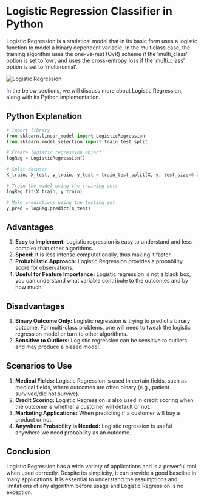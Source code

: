 # Logistic Regression Classifier in Python

Logistic Regression is a statistical model that in its basic form uses a logistic function to model a binary dependent variable. In the multiclass case, the training algorithm uses the one-vs-rest (OvR) scheme if the ‘multi_class’ option is set to ‘ovr’, and uses the cross-entropy loss if the ‘multi_class’ option is set to ‘multinomial’.

![Logistic Regression](https://miro.medium.com/max/724/1*UgYbimgPXf6XXxMy2yqRLw.png)

In the below sections, we will discuss more about Logistic Regression, along with its Python implementation.

## Python Explanation

```python
# Import library
from sklearn.linear_model import LogisticRegression
from sklearn.model_selection import train_test_split

# Create logistic regression object
logReg = LogisticRegression()

# Split dataset
X_train, X_test, y_train, y_test = train_test_split(X, y, test_size=0.2, random_state=42)

# Train the model using the training sets
logReg.fit(X_train, y_train)

# Make predictions using the testing set
y_pred = logReg.predict(X_test)
```

## Advantages

1. **Easy to Implement:** Logistic regression is easy to understand and less complex than other algorithms.
2. **Speed:** It is less intense computationally, thus making it faster.
3. **Probabilistic Approach:** Logistic Regression provides a probability score for observations.
4. **Useful for Feature Importance:** Logistic regression is not a black box, you can understand what variable contribute to the outcomes and by how much.

## Disadvantages

1. **Binary Outcome Only:** Logistic regression is trying to predict a binary outcome. For multi-class problems, one will need to tweak the logistic regression model or turn to other algorithms.
2. **Sensitive to Outliers:** Logistic regression can be sensitive to outliers and may produce a biased model.

## Scenarios to Use

1. **Medical Fields:** Logistic Regression is used in certain fields, such as medical fields, where outcomes are often binary (e.g., patient survived/did not survive).
2. **Credit Scoring:** Logistic Regression is also used in credit scoring when the outcome is whether a customer will default or not.
3. **Marketing Applications:** When predicting if a customer will buy a product or not.
4. **Anywhere Probability is Needed:** Logistic regression is useful anywhere we need probability as an outcome.

## Conclusion

Logistic Regression has a wide variety of applications and is a powerful tool when used correctly. Despite its simplicity, it can provide a good baseline in many applications. It is essential to understand the assumptions and limitations of any algorithm before usage and Logistic Regression is no exception.
